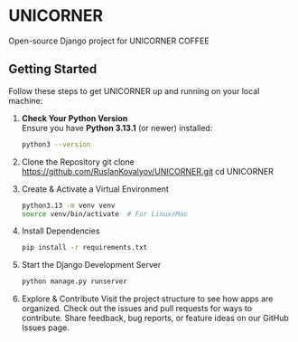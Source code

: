 # UNICORNER
Open-source Django project for UNICORNER COFFEE



## Getting Started

Follow these steps to get UNICORNER up and running on your local machine:

1.  **Check Your Python Version**  
    Ensure you have **Python 3.13.1** (or newer) installed:
    ```bash
    python3 --version

2.  Clone the Repository
    git clone https://github.com/RuslanKovalyov/UNICORNER.git
    cd UNICORNER

3.  Create & Activate a Virtual Environment
    ```bash
    python3.13 -m venv venv
    source venv/bin/activate  # For Linux/Mac

4.  Install Dependencies
    ```bash
    pip install -r requirements.txt

5.  Start the Django Development Server
    ```bash
    python manage.py runserver

6.  Explore & Contribute
    Visit the project structure to see how apps are organized.
    Check out the issues and pull requests for ways to contribute.
    Share feedback, bug reports, or feature ideas on our GitHub Issues page.

